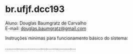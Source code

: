 # br.ufjf.dcc193

Aluno: Douglas Baumgratz de Carvalho<br>
E-mail: douglas.baumgratz@gmail.com<br>

Instruções mínimas para funcionamento básico do sistema:

........................................................